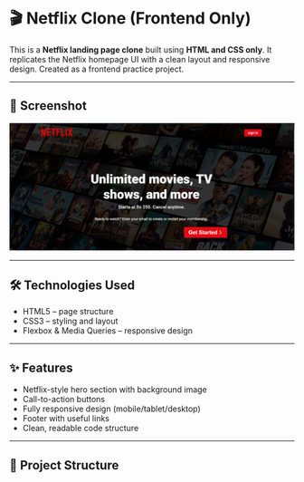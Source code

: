 # 🎬 Netflix Clone (Frontend Only)

This is a **Netflix landing page clone** built using **HTML and CSS only**. It replicates the Netflix homepage UI with a clean layout and responsive design. Created as a frontend practice project.

---

## 📸 Screenshot

![Netflix Clone Preview](https://github.com/sana-dev-code/Netflix_clone/raw/85031037723051b64b89dd05646ff92dba921e75/Screenshot%202025-07-10%20111007.png)

---

## 🛠️ Technologies Used

- HTML5 – page structure  
- CSS3 – styling and layout  
- Flexbox & Media Queries – responsive design

---

## ✨ Features

- Netflix-style hero section with background image
- Call-to-action buttons
- Fully responsive design (mobile/tablet/desktop)
- Footer with useful links
- Clean, readable code structure

---

## 📁 Project Structure

